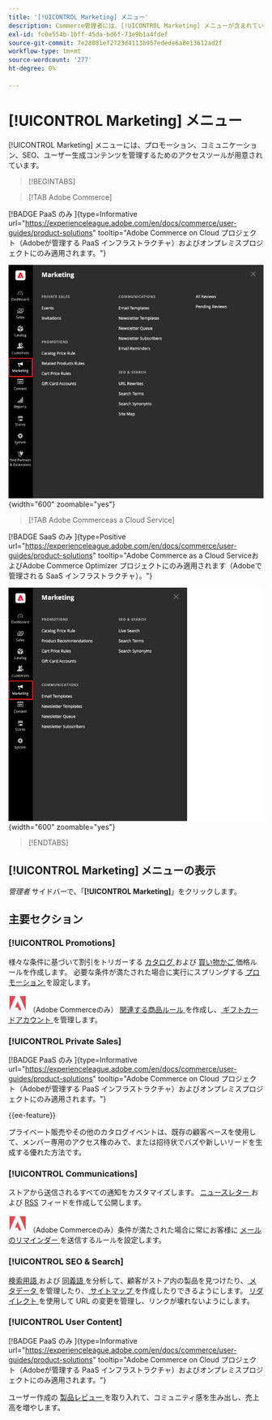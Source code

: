 ```yaml
---
title: '[!UICONTROL Marketing] メニュー'
description: Commerce管理者には、[!UICONTROL Marketing] メニューが含まれています。このメニューには、プロモーション、コミュニケーション、SEO、ユーザー生成コンテンツを管理するためのアクセスツールが用意されています。
exl-id: fc0e554b-1bff-45da-bd6f-73e9b1a4fdef
source-git-commit: 7e28081ef2723d4113b957edede6a8e13612ad2f
workflow-type: tm+mt
source-wordcount: '277'
ht-degree: 0%

---
```


# [!UICONTROL Marketing] メニュー

[!UICONTROL Marketing] メニューには、プロモーション、コミュニケーション、SEO、ユーザー生成コンテンツを管理するためのアクセスツールが用意されています。

>[!BEGINTABS]

>[!TAB Adobe Commerce]

[!BADGE PaaS のみ ]{type=Informative url="https://experienceleague.adobe.com/en/docs/commerce/user-guides/product-solutions" tooltip="Adobe Commerce on Cloud プロジェクト（Adobeが管理する PaaS インフラストラクチャ）およびオンプレミスプロジェクトにのみ適用されます。"}

![Commerce管理者 – マーケティングメニュー ](./assets/admin-menu-marketing-ee.png){width="600" zoomable="yes"}

>[!TAB Adobe Commerceas a Cloud Service]

[!BADGE SaaS のみ ]{type=Positive url="https://experienceleague.adobe.com/en/docs/commerce/user-guides/product-solutions" tooltip="Adobe Commerce as a Cloud ServiceおよびAdobe Commerce Optimizer プロジェクトにのみ適用されます（Adobeで管理される SaaS インフラストラクチャ）。"}

![Commerce管理者 – マーケティングメニュー ](./assets/admin-menu-marketing-ee-accs.png){width="600" zoomable="yes"}

>[!ENDTABS]

## [!UICONTROL Marketing] メニューの表示

_管理者_ サイドバーで、「**[!UICONTROL Marketing]**」をクリックします。

## 主要セクション

### [!UICONTROL Promotions]

様々な条件に基づいて割引をトリガーする [ カタログ ](price-rules-catalog.md) および [ 買い物かご ](price-rules-cart.md) 価格ルールを作成します。 必要な条件が満たされた場合に実行にスプリングする [ プロモーション ](introduction.md#promotions) を設定します。

![Adobe Commerce](../assets/adobe-logo.svg) （Adobe Commerceのみ） [ 関連する商品ルール ](product-related-rules.md) を作成し、[ ギフトカードアカウント ](../stores-purchase/product-gift-card-accounts.md) を管理します。

### [!UICONTROL Private Sales]

[!BADGE PaaS のみ ]{type=Informative url="https://experienceleague.adobe.com/en/docs/commerce/user-guides/product-solutions" tooltip="Adobe Commerce on Cloud プロジェクト（Adobeが管理する PaaS インフラストラクチャ）およびオンプレミスプロジェクトにのみ適用されます。"}

{{ee-feature}}

プライベート販売やその他のカタログイベントは、既存の顧客ベースを使用して、メンバー専用のアクセス権のみで、または招待状でバズや新しいリードを生成する優れた方法です。

### [!UICONTROL Communications]

ストアから送信されるすべての通知をカスタマイズします。 [ ニュースレター ](newsletters.md) および [RSS](social-rss.md#rss-feeds) フィードを作成して公開します。

![Adobe Commerce](../assets/adobe-logo.svg) （Adobe Commerceのみ）条件が満たされた場合に常にお客様に [ メールのリマインダー ](email-reminder-rules.md) を送信するルールを設定します。

### [!UICONTROL SEO & Search]

[ 検索用語 ](../catalog/search-terms.md) および [ 同義語 ](../catalog/search-terms.md#search-synonyms) を分析して、顧客がストア内の製品を見つけたり、[ メタデータ ](meta-data.md) を管理したり、[ サイトマップ ](sitemap-xml.md) を作成したりできるようにします。 [ リダイレクト ](url-rewrite.md) を使用して URL の変更を管理し、リンクが壊れないようにします。

### [!UICONTROL User Content]

[!BADGE PaaS のみ ]{type=Informative url="https://experienceleague.adobe.com/en/docs/commerce/user-guides/product-solutions" tooltip="Adobe Commerce on Cloud プロジェクト（Adobeが管理する PaaS インフラストラクチャ）およびオンプレミスプロジェクトにのみ適用されます。"}

ユーザー作成の [ 製品レビュー ](product-reviews.md) を取り入れて、コミュニティ感を生み出し、売上高を増やします。
